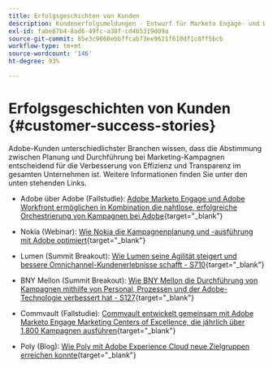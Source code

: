 ```yaml
---
title: Erfolgsgeschichten von Kunden
description: Kundenerfolgsmeldungen - Entwurf für Marketo Engage- und Workfront-Integration
exl-id: fabe67b4-8ad6-49fc-a38f-cd4b5319d09a
source-git-commit: 85e3c9060ebbffcab73ee9621f610df1c8ff5bcb
workflow-type: tm+mt
source-wordcount: '146'
ht-degree: 93%

---
```


# Erfolgsgeschichten von Kunden {#customer-success-stories}

Adobe-Kunden unterschiedlichster Branchen wissen, dass die Abstimmung zwischen Planung und Durchführung bei Marketing-Kampagnen entscheidend für die Verbesserung von Effizienz und Transparenz im gesamten Unternehmen ist. Weitere Informationen finden Sie unter den unten stehenden Links.

* Adobe über Adobe (Fallstudie): [Adobe Marketo Engage und Adobe Workfront ermöglichen in Kombination die nahtlose, erfolgreiche Orchestrierung von Kampagnen bei Adobe](https://business.adobe.com/customer-success-stories/adobe-campaign-orchestration-case-study){target="_blank"}

* Nokia (Webinar): [Wie Nokia die Kampagnenplanung und -ausführung mit Adobe optimiert](https://engage.adobe.com/MarWF22Q4WBR-Registration.html){target="_blank"}

* Lumen (Summit Breakout): [Wie Lumen seine Agilität steigert und bessere Omnichannel-Kundenerlebnisse schafft - S710](https://business.adobe.com/summit/2022/sessions/how-lumen-drives-agility-for-omnichannel-customer-s710.html){target="_blank"}

* BNY Mellon (Summit Breakout): [Wie BNY Mellon die Durchführung von Kampagnen mithilfe von Personal, Prozessen und der Adobe-Technologie verbessert hat - S127](https://business.adobe.com/events/experience-makers-live/2022/sessions/how-bny-mellon-improved-campaign-execution-with-pe-s127.html){target="_blank"}

* Commvault (Fallstudie): [Commvault entwickelt gemeinsam mit Adobe Marketo Engage Marketing Centers of Excellence, die jährlich über 1.800 Kampagnen ausführen](https://business.adobe.com/customer-success-stories/commvault-case-study){target="_blank"}

* Poly (Blog): [Wie Poly mit Adobe Experience Cloud neue Zielgruppen erreichen konnte](https://business.adobe.com/blog/basics/how-poly-shifted-gears-reach-new-audiences-adobe-experience-cloud){target="_blank"}
